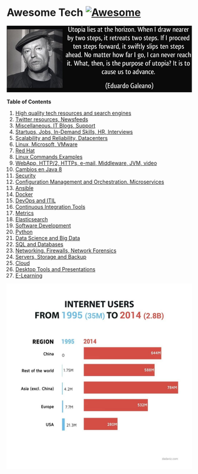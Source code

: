 # Awesome Tech [![Awesome](https://cdn.rawgit.com/sindresorhus/awesome/d7305f38d29fed78fa85652e3a63e154dd8e8829/media/badge.svg)](https://github.com/sindresorhus/awesome)

<div class="container">
<img alt="Utopia Eduardo Galeano" src="images/utopia_eduardo_galeano.png">
<div id="player"></div>
</div>

**Table of Contents**

1. [High quality tech resources and search engines](high-quality-tech-resources.md)
2. [Twitter resources, Newsfeeds](twitter.md)
3. [Miscellaneous. IT Blogs, Support](it-blogs.md)
4. [Startups, Jobs, In-Demand Skills, HR, Interviews](startups.md)
5. [Scalability and Reliability, Datacenters](scalability.md)
6. [Linux, Microsoft, VMware](linux-microsoft.md)
7. [Red Hat](redhat.md)
8. [Linux Commands Examples](linux-commands-examples.md)
9. [WebApp, HTTP/2, HTTPs, e-mail, Middleware, JVM, video](webapp.md)
10. [Cambios en Java 8](jvm-mem.md)
11. [Security](security.md)
12. [Configuration Management and Orchestration. Microservices](config-mgmt.md)
13. [Ansible](ansible.md)
14. [Docker](docker.md)
15. [DevOps and ITIL](devops-itil.md)
16. [Continuous Integration Tools](jenkins-git.md)
17. [Metrics](metrics.md)
18. [Elasticsearch](elasticsearch.md)
19. [Software Development](sw-devel.md)
20. [Python](python.md)
21. [Data Science and Big Data](data-science.md)
22. [SQL and Databases](databases.md)
23. [Networking. Firewalls, Network Forensics](networking.md)
24. [Servers, Storage and Backup](servers-storage-backup.md)
25. [Cloud](cloud.md)
26. [Desktop Tools and Presentations](desktop-tools.md)
27. [E-Learning](e-learning.md)

[![internet users](images/internet-users.jpeg)](http://dadaviz.com/i/4164)

<!-- <iframe width="100%" height="45" src="https://www.youtube.com/embed/uuvDToxhZO0?rel=0&amp;autohide=2&amp;showinfo=0&amp;autoplay=1&amp;controls=2&amp;start=33&amp;end=82" frameborder="0" allowfullscreen></iframe> -->
